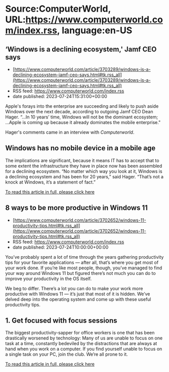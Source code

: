 # Source:ComputerWorld, URL:https://www.computerworld.com/index.rss, language:en-US

## ‘Windows is a declining ecosystem,' Jamf CEO says
 - [https://www.computerworld.com/article/3703289/windows-is-a-declining-ecosystem-jamf-ceo-says.html#tk.rss_all](https://www.computerworld.com/article/3703289/windows-is-a-declining-ecosystem-jamf-ceo-says.html#tk.rss_all)
 - RSS feed: https://www.computerworld.com/index.rss
 - date published: 2023-07-24T15:31:00+00:00

<article>
	<section class="page">
<p>Apple's forays into the enterprise are succeeding and likely to push aside Windows over the next decade, according to outgoing Jamf CEO Dean Hager. “...In 10 years’ time, Windows will not be the dominant ecosystem; ...Apple is coming up because it already dominates the mobile enterprise."</p><p>Hager's comments came in an interview with <em>Computerworld</em>.</p><h2><strong>Windows has no mobile device in a mobile age</strong></h2>
<p>The implications are significant, because it means IT has to accept that to some extent the infrastructure they have in place now has been assembled for a declining ecosystem. “No matter which way you look at it, Windows is a declining ecosystem and has been for 20 years,” said Hager. “That’s not a knock at Windows, it’s a statement of fact.”</p><p class="jumpTag"><a href="https://www.computerworld.com/article/3703289/windows-is-a-declining-ecosystem-jamf-ceo-says.html#jump">To read this article in full, please click here</a></p></section></article>

## 8 ways to be more productive in Windows 11
 - [https://www.computerworld.com/article/3702652/windows-11-productivity-tips.html#tk.rss_all](https://www.computerworld.com/article/3702652/windows-11-productivity-tips.html#tk.rss_all)
 - RSS feed: https://www.computerworld.com/index.rss
 - date published: 2023-07-24T10:00:00+00:00

<article>
	<section class="page">
<p>You’ve probably spent a lot of time through the years gathering productivity tips for your favorite applications — after all, that’s where you get most of your work done. If you’re like most people, though, you’ve managed to find your way around Windows 11 but figured there’s not much you can do to improve your productivity in the OS itself.</p><p>We beg to differ. There’s a lot you can do to make your work more productive with Windows 11 — it’s just that most of it is hidden. We’ve delved deep into the operating system and come up with these useful productivity tips.</p><h2 class="toc">1. Get focused with focus sessions</h2>
<p>The biggest productivity-sapper for office workers is one that has been drastically worsened by technology: Many of us are unable to focus on one task at a time, constantly bedeviled by the distractions that are always at hand when you work on a computer. If you find yourself unable to focus on a single task on your PC, join the club. We’re all prone to it.</p><p class="jumpTag"><a href="https://www.computerworld.com/article/3702652/windows-11-productivity-tips.html#jump">To read this article in full, please click here</a></p></section></article>

